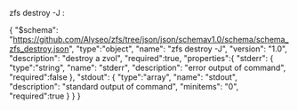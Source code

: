 zfs destroy  -J :

{
    "$schema": "https://github.com/Alyseo/zfs/tree/json/json/schemav1.0/schema/schema_zfs_destroy.json",
    "type":"object",
    "name": "zfs destroy -J",
    "version": "1.0",
    "description": "destroy a zvol",
    "required":true,
    "properties":{
        "stderr": {
            "type":"string",
            "name": "stderr",
            "description": "error output of command",
            "required":false
        },
        "stdout": {
            "type":"array",
            "name": "stdout",
            "description": "standard output of command",
            "minitems": "0",
            "required":true
        }
    }
}


